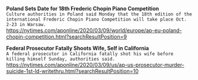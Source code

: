 **Poland Sets Date for 18th Frederic Chopin Piano Competition**\
`Culture authorities in Poland said Monday that the 18th edition of the international Frederic Chopin Piano Competition will take place Oct. 2-23 in Warsaw.`\
https://nytimes.com/aponline/2020/03/09/world/europe/ap-eu-poland-chopin-competition.html?searchResultPosition=9

**Federal Prosecutor Fatally Shoots Wife, Self in California**\
`A federal prosecutor in California fatally shot his wife before killing himself Sunday, authorities said.`\
https://nytimes.com/aponline/2020/03/09/us/ap-us-prosecutor-murder-suicide-1st-ld-writethru.html?searchResultPosition=10

